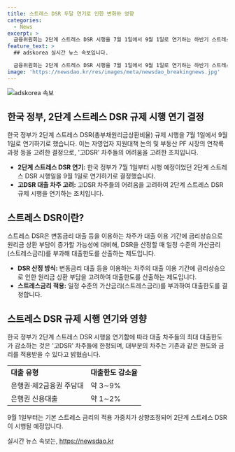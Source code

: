 ```yaml
---
title: 스트레스 DSR 두달 연기로 인한 변화와 영향
categories:
  - News
excerpt: >
  금융위원회는 2단계 스트레스 DSR 시행을 7월 1일에서 9월 1일로 연기하는 하반기 스트레스 DSR 운용방향을 발표했습니다. 이에 대출금 상환 부담 증가 가능성에 대비한 DSR 제도의 적용을 2단계로 나눠 시행하던 것이 2달 연기됐으며, 상반기에 적용된 스트레스 금리인 하한 1.5%의 25% 적용은 8월 말까지 연장될 예정입니다. 또한, 영끌(고 DSR) 차주 비중은 약 7∼8%로 대부분의 차주는 기존 대출 한도와 금리를 유지할 수 있을 것으로 전망됩니다. 이에 정부는 2단계 스트레스 DSR 시행에도 대출한도의 대부분은 변화가 없을 것으로 설명했습니다.
feature_text: >
  ## adskorea 실시간 뉴스 속보입니다.

  금융위원회는 2단계 스트레스 DSR 시행을 7월 1일에서 9월 1일로 연기하는 하반기 스트레스 DSR 운용방향을 발표했습니다. 이에 대출금 상환 부담 증가 가능성에 대비한 DSR 제도의 적용을 2단계로 나눠 시행하던 것이 2달 연기됐으며, 상반기에 적용된 스트레스 금리인 하한 1.5%의 25% 적용은 8월 말까지 연장될 예정입니다. 또한, 영끌(고 DSR) 차주 비중은 약 7∼8%로 대부분의 차주는 기존 대출 한도와 금리를 유지할 수 있을 것으로 전망됩니다. 이에 정부는 2단계 스트레스 DSR 시행에도 대출한도의 대부분은 변화가 없을 것으로 설명했습니다.
image: 'https://newsdao.kr/res/images/meta/newsdao_breakingnews.jpg'
---
```


<p><img src="https://newsdao.kr/res/images/meta/newsdao_breakingnews.jpg" alt="adskorea 속보" /></p>

<h2 data-ke-size="size26">한국 정부, 2단계 스트레스 DSR 규제 시행 연기 결정</h2>

<p data-ke-size="size16">한국 정부가 2단계 스트레스 DSR(총부채원리금상환비율) 규제 시행을 7월 1일에서 9월 1일로 연기하기로 했습니다. 이는 자영업자 지원대책 논의 및 부동산 PF 시장의 연착륙 과정 등을 고려한 결정으로, '고DSR' 차주들의 어려움을 고려한 조치입니다.</p>

<ul>
  <li><b>2단계 스트레스 DSR 연기:</b> 한국 정부가 7월 1일부터 시행 예정이었던 2단계 스트레스 DSR 시행일을 9월 1일로 연기하기로 결정했습니다.</li>
  <li><b>고DSR 대출 차주 고려:</b> 고DSR 차주들의 어려움을 고려하여 2단계 스트레스 DSR 규제 시행을 연기하는 조치입니다.</li>
</ul>

<h2 data-ke-size="size26">스트레스 DSR이란?</h2>

<p data-ke-size="size16">스트레스 DSR은 변동금리 대출 등을 이용하는 차주가 대출 이용 기간에 금리상승으로 원리금 상환 부담이 증가할 가능성에 대비해, DSR을 산정할 때 일정 수준의 가산금리(스트레스금리)를 부과해 대출한도를 산출하는 제도입니다.</p>

<ul>
  <li><b>DSR 산정 방식:</b> 변동금리 대출 등을 이용하는 차주의 대출 이용 기간에 금리상승으로 인한 원리금 상환 부담을 고려하여 대출한도를 산출하는 제도입니다.</li>
  <li><b>스트레스금리 적용:</b> 일정 수준의 가산금리(스트레스금리)를 부과하여 대출한도를 결정합니다.</li>
</ul>

<h2 data-ke-size="size26">스트레스 DSR 규제 시행 연기와 영향</h2>

<p data-ke-size="size16">한국 정부가 2단계 스트레스 DSR 시행을 연기함에 따라 대출 차주들의 최대 대출한도가 감소하는 것은 '고DSR' 차주들에 한정되며, 대부분의 차주는 기존과 같은 한도와 금리를 적용받을 수 있다고 밝혔습니다.</p>

<table>
  <tr>
    <td><b>대출 유형</b></td>
    <td><b>대출한도 감소율</b></td>
  </tr>
  <tr>
    <td>은행권·제2금융권 주담대</td>
    <td>약 3∼9%</td>
  </tr>
  <tr>
    <td>은행권 신용대출</td>
    <td>약 1∼2%</td>
  </tr>
</table>

<p data-ke-size="size16">9월 1일부터는 기본 스트레스 금리의 적용 가중치가 상향조정되어 2단계 스트레스 DSR이 시행될 예정입니다.</p>
실시간 뉴스 속보는, <a href="https://newsdao.kr" rel="dofollow">https://newsdao.kr</a>


